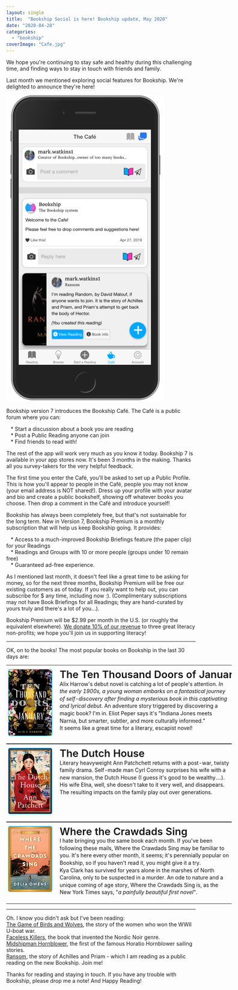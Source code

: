 ```yaml
---
layout: single
title:  "Bookship Social is here! Bookship update, May 2020"
date: "2020-04-28"
categories: 
  - "bookship"
coverImage: "Cafe.jpg"
---
```


We hope you're continuing to stay safe and healthy during this challenging time, and finding ways to stay in touch with friends and family.

Last month we mentioned exploring social features for Bookship. We're delighted to announce they're here!

![](/assets/images/Cafe.jpg)

Bookship version 7 introduces the Bookship Café. The Café is a public forum where you can:

   \* Start a discussion about a book you are reading  
   \* Post a Public Reading anyone can join  
   \* Find friends to read with!  

The rest of the app will work very much as you know it today. Bookship 7 is available in your app stores now. It's been 3 months in the making. Thanks all you survey-takers for the very helpful feedback.

The first time you enter the Café, you'll be asked to set up a Public Profile. This is how you'll appear to people in the Café, people you may not know (your email address is NOT shared!). Dress up your profile with your avatar and bio and create a public bookshelf, showing off whatever books you choose. Then drop a comment in the Café and introduce yourself!

Bookship has always been completely free, but that's not sustainable for the long term. New in Version 7, Bookship Premium is a monthly subscription that will help us keep Bookship going. It provides:

   \* Access to a much-improved Bookship Briefings feature (the paper clip) for your Readings  
   \* Readings and Groups with 10 or more people (groups under 10 remain free)  
   \* Guaranteed ad-free experience.  

As I mentioned last month, it doesn't feel like a great time to be asking for money, so for the next three months, Bookship Premium will be free our existing customers as of today. If you really want to help out, you can subscribe for $ any time, including now :). (Complimentary subscriptions may not have Book Briefings for all Readings; they are hand-curated by yours truly and there's a lot of you...).

Bookship Premium will be $2.99 per month in the U.S. (or roughly the equivalent elsewhere). [We donate 10% of our revenue](https://www.bookshipapp.com/about) to three great literacy non-profits; we hope you'll join us in supporting literacy!

* * *

OK, on to the books! The most popular books on Bookship in the last 30 days are:

<table bgcolor1="#FFFFFF" cellpadding="15" cellspacing="0" style="margin:0 auto;min-width:600px;width:600px"><tbody><tr><td align="left" style="padding:20px 5px;padding-top:10px" valign="top"><a style="padding:0" target="_blank" href="https://www.amazon.com/Ten-Thousand-Doors-January/dp/0316421995?SubscriptionId=AKIAIKMVYJ6MJU6ROZYQ&amp;tag=codexmap-20&amp;linkCode=xm2&amp;camp=2025&amp;creative=165953&amp;creativeASIN=0316421995" rel="noopener noreferrer"><img align="left" style="border-radius: 4px; border:1px solid #00AFFF;max-width:115px;min-width:115px; margin-right: 20px;" alt="The Ten Thousand Doors of January" src="/assets/images/518xLodDRYL.jpg"> </a><span style="color1:#111111;display:block;font-size:27px;font-weight:600;line-height:1.1;white-space:nowrap"><a style="color:#111111;padding:0;text-decoration:none" target="_blank" href="https://www.amazon.com/Ten-Thousand-Doors-January/dp/0316421995?SubscriptionId=AKIAIKMVYJ6MJU6ROZYQ&amp;tag=codexmap-20&amp;linkCode=xm2&amp;camp=2025&amp;creative=165953&amp;creativeASIN=0316421995" rel="noopener noreferrer">The Ten Thousand Doors of January</a> </span><span style="color:#111111;display:block;font-size1:15px;line-height:1.4">Alix Harrow's debut novel is catching a lot of people's attention. <i>In the early 1900s, a young woman embarks on a fantastical journey of self-discovery after finding a mysterious book in this captivating and lyrical debut.</i> An adventure story triggered by discovering a magic book? I'm in. Eliot Peper says it's "Indiana Jones meets Narnia, but smarter, subtler, and more culturally informed."<div></div>It seems like a great time for a literary, escapist novel!<div></div></span></td></tr></tbody></table>

<table bgcolor1="#FFFFFF" cellpadding="15" cellspacing="0" style="margin:0 auto;min-width:600px;width:600px"><tbody><tr><td align="left" style="padding:20px 5px;padding-top:10px" valign="top"><a style="padding:0" target="_blank" href="https://www.amazon.com/Dutch-House-Novel-Ann-Patchett/dp/0062963678?SubscriptionId=AKIAIKMVYJ6MJU6ROZYQ&amp;tag=codexmap-20&amp;linkCode=xm2&amp;camp=2025&amp;creative=165953&amp;creativeASIN=0062963678" rel="noopener noreferrer"><img align="left" style="border-radius: 4px; border:1px solid #00AFFF;max-width:115px;min-width:115px; margin-right: 20px;" alt="The Dutch House" src="/assets/images/51FiW7t0GuL.jpg"> </a><span style="color1:#111111;display:block;font-size:27px;font-weight:600;line-height:1.1;white-space:nowrap"><a style="color:#111111;padding:0;text-decoration:none" target="_blank" href="https://www.amazon.com/Dutch-House-Novel-Ann-Patchett/dp/0062963678?SubscriptionId=AKIAIKMVYJ6MJU6ROZYQ&amp;tag=codexmap-20&amp;linkCode=xm2&amp;camp=2025&amp;creative=165953&amp;creativeASIN=0062963678" rel="noopener noreferrer">The Dutch House</a> </span><span style="color:#111111;display:block;font-size1:15px;line-height:1.4">Literary heavyweight Ann Patchchett returns with a post-war, twisty family drama. Self-made man Cyrl Conroy surprises his wife with a new mansion, the Dutch House (I guess it's good to be wealthy....). His wife Elna, well, she doesn't take to it very well, and disappears. The resulting impacts on the family play out over generations.</span></td></tr></tbody></table>

<table bgcolor1="#FFFFFF" cellpadding="15" cellspacing="0" style="margin:0 auto;min-width:600px;width:600px"><tbody><tr><td align="left" style="padding:20px 5px;padding-top:10px" valign="top"><a style="padding:0" target="_blank" href="https://www.amazon.com/Where-Crawdads-Sing-Delia-Owens/dp/0735219095?SubscriptionId=AKIAIKMVYJ6MJU6ROZYQ&amp;tag=codexmap-20&amp;linkCode=xm2&amp;camp=2025&amp;creative=165953&amp;creativeASIN=0735219095" rel="noopener noreferrer"><img align="left" style="border-radius: 4px; border:1px solid #00AFFF;max-width:115px;min-width:115px; margin-right: 20px;" alt="Where the Crawdads Sing" src="/assets/images/518pWjDJc9L.jpg"> </a><span style="color1:#111111;display:block;font-size:27px;font-weight:600;line-height:1.1;white-space:nowrap"><a style="color:#111111;padding:0;text-decoration:none" target="_blank" href="https://www.amazon.com/Where-Crawdads-Sing-Delia-Owens/dp/0735219095?SubscriptionId=AKIAIKMVYJ6MJU6ROZYQ&amp;tag=codexmap-20&amp;linkCode=xm2&amp;camp=2025&amp;creative=165953&amp;creativeASIN=0735219095" rel="noopener noreferrer">Where the Crawdads Sing</a> </span><span style="color:#111111;display:block;font-size1:15px;line-height:1.4">I hate bringing you the same book each month. If you've been following these mails, Where the Crawdads Sing may be familiar to you. It's here every other month, it seems; it's perennially popular on Bookship, so if you haven't read it, you might give it a try.<div></div>Kya Clark has survived for years alone in the marshes of North Carolina, only to be suspected in a murder. An ode to nature and a unique coming of age story, Where the Crawdads Sing is, as the New York Times says, "<em>a painfully beautiful first novel</em>".</span></td></tr></tbody></table>

* * *

Oh. I know you didn't ask but I've been reading:  
[The Game of Birds and Wolves](https://amzn.to/2xWDD9T), the story of the women who won the WWII U-boat war.  
[Faceless Killers](https://amzn.to/3cZvC2S), the book that invented the Nordic Noir genre.  
[Midshipman Hornblower](https://amzn.to/2YfMnTg), the first of the famous Horatio Hornblower sailing stories.  
[Ransom](https://amzn.to/3aNjX5z), the story of Achilles and Priam - which I am reading as a public reading on the new Bookship. Join me!

Thanks for reading and staying in touch. If you have any trouble with Bookship, please drop me a note! And Happy Reading!
